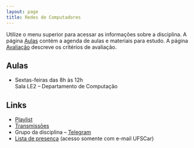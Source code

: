 ```yaml
---
layout: page
title: Redes de Computadores
---
```


Utilize o menu superior para acessar as informações sobre a disciplina. A página [Aulas](/aulas/) contém a agenda de aulas e materiais para estudo. A página [Avaliação](/avaliacao/) descreve os critérios de avaliação.


## Aulas

 * Sextas-feiras das 8h às 12h<br />Sala LE2 – Departamento de Computação

## Links

 * [Playlist](https://www.youtube.com/playlist?list=PLtQaN06AB3mJq8UoVOLABF_p-hsztUQ81)
 * [Transmissões](https://www.twitch.tv/thotypous)
 * Grupo da disciplina – [Telegram](https://t.me/+qozGEr1DLN1jNDBh)
 * [Lista de presença](https://docs.google.com/spreadsheets/d/19lB24-M_QodBIPxn2M1pCGVx_EoBQY6uf5sMuDt5a3k/edit?usp=sharing) (acesso somente com e-mail UFSCar)
